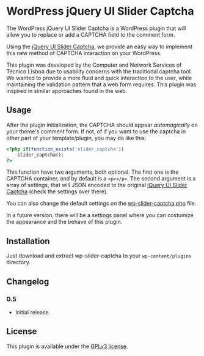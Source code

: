 WordPress jQuery UI Slider Captcha
===========================

The WordPress jQuery UI Slider Captcha is a WordPress plugin that will allow you to replace or add a CAPTCHA field to the comment form.

Using the [jQuery UI Slider Captcha](https://github.com/tecnicolisboa/jquery-ui-slider-captcha "jQuery UI Slider Captcha"), we provide an easy way to implement this new method of CAPTCHA interaction on your WordPress.

This plugin was developed by the Computer and Network Services of Técnico Lisboa due to usability concerns with the traditional captcha tool. We wanted to provide a more fluid and quick interaction to the user, while maintaining the validation pattern that a web form requires. This plugin was inspired in similar approaches found in the web.

## Usage

After the plugin initialization, the CAPTCHA should appear *automagically* on your theme's comment form. If not, of if you want to use the captcha in other part of your template/plugin, you may do like this:

```php
<?php if(function_exists('slider_captcha'))
	slider_captcha();
?>
```

This function have two arguments, both optional. The first one is the CAPTCHA container, and by default is a `<p></p>`. The second argument is a array of settings, that will JSON encoded to the original [jQuery UI Slider Captcha](https://github.com/tecnicolisboa/jquery-ui-slider-captcha "jQuery UI Slider Captcha") (check the settings over there).

You can also change the default settings on the [wp-slider-captcha.php](wp-slider-captcha.php) file.

In a future version, there will be a settings panel where you can costumize the appearance and the behave of this plugin.

## Installation

Just download and extract wp-slider-captcha to your `wp-content/plugins` directory.

## Changelog

### 0.5
 - Initial release.

## License

This plugin is available under the [GPLv3 license](https://www.gnu.org/copyleft/gpl.html).

